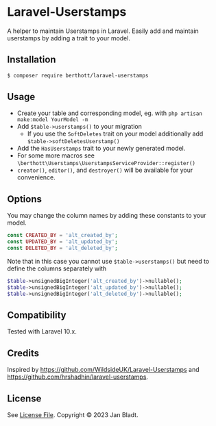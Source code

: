 # Laravel-Userstamps

A helper to maintain Userstamps in Laravel. 
Easily add and maintain userstamps by adding a trait to your model.

## Installation

```sh
$ composer require berthott/laravel-userstamps
```

## Usage

* Create your table and corresponding model, eg. with `php artisan make:model YourModel -m`
* Add `$table->userstamps()` to your migration
  * If you use the `SoftDeletes` trait on your model additionally add `$table->softDeletesUserstamp()`
* Add the `HasUserstamps` trait to your newly generated model.
* For some more macros see `\berthott\Userstamps\UserstampsServiceProvider::register()`
* `creator()`, `editor()`, and `destroyer()` will be available for your convenience.

## Options

You may change the column names by adding these constants to your model. 
```php
const CREATED_BY = 'alt_created_by';
const UPDATED_BY = 'alt_updated_by';
const DELETED_BY = 'alt_deleted_by';
```

Note that in this case you cannot use `$table->userstamps()` but need to define the columns separately with 
```php
$table->unsignedBigInteger('alt_created_by')->nullable();
$table->unsignedBigInteger('alt_updated_by')->nullable();
$table->unsignedBigInteger('alt_deleted_by')->nullable();
```

## Compatibility

Tested with Laravel 10.x.

## Credits

Inspired by https://github.com/WildsideUK/Laravel-Userstamps and https://github.com/hrshadhin/laravel-userstamps.

## License

See [License File](license.md). Copyright © 2023 Jan Bladt.